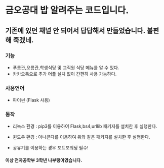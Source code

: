# 금오공대 밥 알려주는 코드입니다.

## 기존에 있던 채널 안 되어서 답답해서 만들었습니다. 불편해 죽겠네.

### 기능

- 푸름관,오름관,학생식당 및 교직원 식당 메뉴를 알 수 있다.
- 카카오톡으로 추가 어플 설치 없이 간편히 사용 가능하다.

### 사용언어

- 파이썬 (Flask 사용)

### 동작

- 리눅스 환경 : pip3를 이용하여 Flask,bs4,urllib 패키지를 설치한 후 실행한다.
- 윈도우 환경 : 아나콘다를 이용하여 위와 같은 패키지를 설치한 후 실행한다.

- 공유기를 이용하는 경우 포트포워딩 필수!



#### 이상 전자공학부 3학년 나부랭이였습니다.
